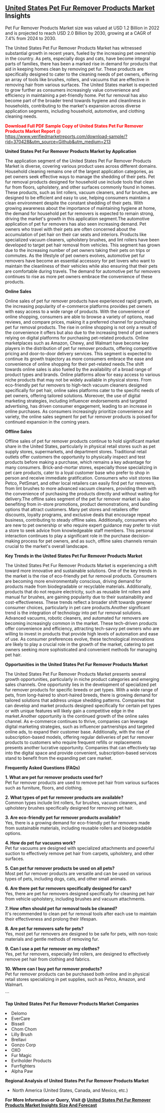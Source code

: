<h2><a href="https://www.verifiedmarketreports.com/download-sample/?rid=370428&amp;utm_source=Github&amp;utm_medium=213" target="_blank">United States Pet Fur Remover Products Market</a> Insights</h2><p>Pet Fur Remover Products Market size was valued at USD 1.2 Billion in 2022 and is projected to reach USD 2.0 Billion by 2030, growing at a CAGR of 7.4% from 2024 to 2030.</p><p><p>The United States Pet Fur Remover Products Market has witnessed substantial growth in recent years, fueled by the increasing pet ownership in the country. As pets, especially dogs and cats, have become integral parts of families, there has been a marked rise in demand for products that aid in keeping homes clean by removing pet fur. These products are specifically designed to cater to the cleaning needs of pet owners, offering an array of tools like brushes, rollers, and vacuums that are effective in removing hair from various surfaces. The United States market is expected to grow further as consumers increasingly value convenience and efficiency in maintaining a pet-friendly home. Pet fur removal has also become part of the broader trend towards hygiene and cleanliness in households, contributing to the market's expansion across diverse application segments, including household, automotive, and clothing cleaning needs.<p><span class=""><span style="color: #ff0000;"><strong>Download Full PDF Sample Copy of United States Pet Fur Remover Products Market Report</strong> @ </span><a href="https://www.verifiedmarketreports.com/download-sample/?rid=370428&amp;utm_source=Github&amp;utm_medium=213" target="_blank">https://www.verifiedmarketreports.com/download-sample/?rid=370428&amp;utm_source=Github&amp;utm_medium=213</a></span></p></p><p><strong>United States Pet Fur Remover Products Market by Application</strong></p><p>The application segment of the United States Pet Fur Remover Products Market is diverse, covering various product uses across different domains. Household cleaning remains one of the largest application categories, as pet owners seek effective ways to manage the shedding of their pets. Pet fur removal products designed for household use include tools that clean fur from floors, upholstery, and other surfaces commonly found in homes. These products, such as lint rollers, vacuum cleaners, and fur brushes, are designed to be efficient and easy to use, helping consumers maintain a clean environment despite the constant shedding of their pets. With growing awareness about the importance of maintaining hygiene at home, the demand for household pet fur removers is expected to remain strong, driving the market's growth in this application segment.The automotive application of pet fur removers has also seen increasing demand. Pet owners who travel with their pets are often concerned about the accumulation of pet hair on their car seats and interiors. Products like specialized vacuum cleaners, upholstery brushes, and lint rollers have been developed to target pet hair removal from vehicles. This segment has grown due to the increasing number of pet owners taking their pets on trips or commutes. As the lifestyle of pet owners evolves, automotive pet fur removers have become an essential accessory for pet lovers who want to maintain the cleanliness of their vehicles while also ensuring that their pets are comfortable during travels. The demand for automotive pet fur removers continues to rise as more pet owners embrace the convenience of these products.<p><strong>Online Sales</strong></p><p>Online sales of pet fur remover products have experienced rapid growth, as the increasing popularity of e-commerce platforms provides pet owners with easy access to a wide range of products. With the convenience of online shopping, consumers are able to browse a variety of options, read reviews, and compare prices, making it a preferred channel for purchasing pet fur removal products. The rise in online shopping is not only a result of the convenience it offers but also due to the increasing trend of pet owners relying on digital platforms for purchasing pet-related products. Online marketplaces such as Amazon, Chewy, and Walmart have become key players in the distribution of pet fur remover products, offering competitive pricing and door-to-door delivery services. This segment is expected to continue its growth trajectory as more consumers embrace the ease and convenience of online shopping for their pet-related needs.The shift towards online sales is also fueled by the availability of a broad range of product types and brands. Online platforms allow for easy access to various niche products that may not be widely available in physical stores. From eco-friendly pet fur removers to high-tech vacuum cleaners designed specifically for pet hair, online sales platforms cater to the specific needs of pet owners, offering tailored solutions. Moreover, the use of digital marketing strategies, including influencer endorsements and targeted advertising, has driven consumer engagement, leading to an increase in online purchases. As consumers increasingly prioritize convenience and variety, the online sales segment for pet fur remover products is poised for continued expansion in the coming years.<p><strong>Offline Sales</strong></p><p>Offline sales of pet fur remover products continue to hold significant market share in the United States, particularly in physical retail stores such as pet supply stores, supermarkets, and department stores. Traditional retail outlets offer customers the opportunity to physically inspect and test products before making a purchase, which remains a key advantage for many consumers. Brick-and-mortar stores, especially those specializing in pet care products, cater to a loyal customer base who prefer to shop in person and receive immediate gratification. Consumers who visit stores like Petco, PetSmart, and other local retailers can easily find pet fur removers, from lint brushes to more advanced vacuum cleaners, providing them with the convenience of purchasing the products directly and without waiting for delivery.The offline sales segment of the pet fur remover market is also benefiting from in-store promotions, product demonstrations, and bundling options that attract customers. Many pet stores and retailers offer discounts, loyalty programs, and exclusive deals that encourage repeat business, contributing to steady offline sales. Additionally, consumers who are new to pet ownership or who require expert guidance may prefer to visit a store to seek advice from knowledgeable staff members. This personal interaction continues to play a significant role in the purchase decision-making process for pet owners, and as such, offline sales channels remain crucial to the market's overall landscape.<p><strong>Key Trends in the United States Pet Fur Remover Products Market</strong></p><p>The United States Pet Fur Remover Products Market is experiencing a shift toward more innovative and sustainable solutions. One of the key trends in the market is the rise of eco-friendly pet fur removal products. Consumers are becoming more environmentally conscious, driving demand for products made from biodegradable or recyclable materials. Additionally, products that do not require electricity, such as reusable lint rollers and manual fur brushes, are gaining popularity due to their sustainability and cost-effectiveness. These trends reflect a broader shift towards greener consumer choices, particularly in pet care products.Another significant trend is the integration of technology into pet fur removal solutions. Advanced vacuums, robotic cleaners, and automated fur removers are becoming increasingly common in the market. These tech-driven products offer convenience and efficiency, attracting tech-savvy pet owners who are willing to invest in products that provide high levels of automation and ease of use. As consumer preferences evolve, these technological innovations are likely to play a crucial role in the growth of the market, catering to pet owners seeking more sophisticated and convenient methods for managing pet hair.<p><strong>Opportunities in the United States Pet Fur Remover Products Market</strong></p><p>The United States Pet Fur Remover Products Market presents several growth opportunities, particularly in niche product categories and emerging sales channels. One opportunity lies in the development of specialized pet fur remover products for specific breeds or pet types. With a wide range of pets, from long-haired to short-haired breeds, there is growing demand for tailored solutions that address unique shedding patterns. Companies that can develop and market products designed specifically for certain pet types or with unique features will likely gain a competitive edge in the market.Another opportunity is the continued growth of the online sales channel. As e-commerce continues to thrive, companies can leverage digital marketing strategies, such as influencer partnerships and targeted online ads, to expand their customer base. Additionally, with the rise of subscription-based models, offering regular deliveries of pet fur remover products to customers who require frequent refills or replacements presents another lucrative opportunity. Companies that can effectively tap into the digital space and provide convenient, subscription-based services stand to benefit from the expanding pet care market.<p><strong>Frequently Asked Questions (FAQs)</strong></p><p><strong>1. What are pet fur remover products used for?</strong><br>Pet fur remover products are used to remove pet hair from various surfaces such as furniture, floors, and clothing.</p><p><strong>2. What types of pet fur remover products are available?</strong><br>Common types include lint rollers, fur brushes, vacuum cleaners, and upholstery brushes specifically designed for removing pet hair.</p><p><strong>3. Are eco-friendly pet fur remover products available?</strong><br>Yes, there is a growing demand for eco-friendly pet fur removers made from sustainable materials, including reusable rollers and biodegradable options.</p><p><strong>4. How do pet fur vacuums work?</strong><br>Pet fur vacuums are designed with specialized attachments and powerful suction to effectively remove pet hair from carpets, upholstery, and other surfaces.</p><p><strong>5. Can pet fur remover products be used on all pets?</strong><br>Most pet fur remover products are versatile and can be used on various types of pets, including dogs, cats, and other small animals.</p><p><strong>6. Are there pet fur removers specifically designed for cars?</strong><br>Yes, there are pet fur removers designed specifically for cleaning pet hair from vehicle upholstery, including brushes and vacuum attachments.</p><p><strong>7. How often should pet fur removal tools be cleaned?</strong><br>It's recommended to clean pet fur removal tools after each use to maintain their effectiveness and prolong their lifespan.</p><p><strong>8. Are pet fur removers safe for pets?</strong><br>Yes, most pet fur removers are designed to be safe for pets, with non-toxic materials and gentle methods of removing fur.</p><p><strong>9. Can I use a pet fur remover on my clothes?</strong><br>Yes, pet fur removers, especially lint rollers, are designed to effectively remove pet hair from clothing and fabrics.</p><p><strong>10. Where can I buy pet fur remover products?</strong><br>Pet fur remover products can be purchased both online and in physical retail stores specializing in pet supplies, such as Petco, Amazon, and Walmart.</p>```</p><p><strong>Top United States Pet Fur Remover Products Market Companies</strong></p><div data-test-id=""><p><li>Delomo</li><li> EverCare</li><li> Bissell</li><li> Chom Chom</li><li> Lilly Brush</li><li> Brellavi</li><li> Gonzo Corp</li><li> OXO</li><li> Fur Magic</li><li> Evriholder Products</li><li> Furrfighters</li><li> Alpha Paw</li></p><div><strong>Regional Analysis of&nbsp;United States Pet Fur Remover Products Market</strong></div><ul><li dir="ltr"><p dir="ltr">North America&nbsp;(United States, Canada, and Mexico, etc.)</p></li></ul><p><strong>For More Information or Query, Visit @&nbsp;</strong><strong><a href="https://www.verifiedmarketreports.com/product/pet-fur-remover-products-market/?utm_source=Github&amp;utm_medium=213" target="_blank">United States Pet Fur Remover Products Market Insights Size And Forecast</a></strong></p></div>
